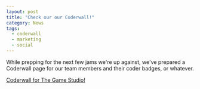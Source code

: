 ```yaml
---
layout: post
title: "Check our our Coderwall!"
category: News
tags:
  - coderwall
  - marketing
  - social
---
```


While prepping for the next few jams we're up against, we've prepared a Coderwall page for our team members and their coder badges, or whatever.

[Coderwall for The Game Studio!](http://coderwall.com/team/the-game-studio)
